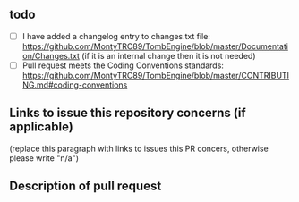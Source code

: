 ## todo

- [ ] I have added a changelog entry to changes.txt file: https://github.com/MontyTRC89/TombEngine/blob/master/Documentation/Changes.txt (if it is an internal change then it is not needed) 
- [ ] Pull request meets the Coding Conventions standards: https://github.com/MontyTRC89/TombEngine/blob/master/CONTRIBUTING.md#coding-conventions

## Links to issue this repository concerns (if applicable)

(replace this paragraph with links to issues this PR concers, otherwise please write "n/a")

## Description of pull request 
